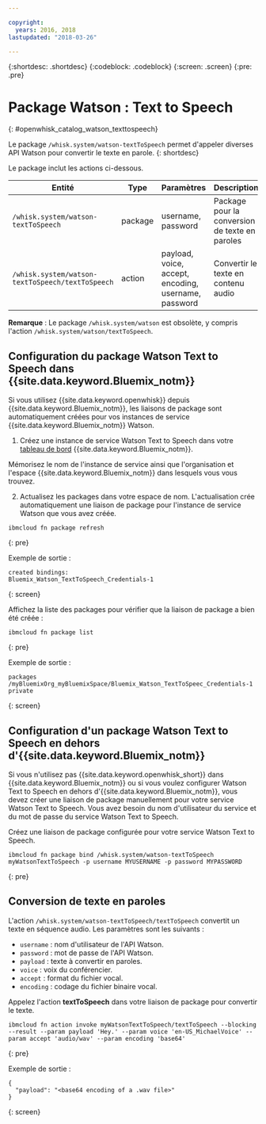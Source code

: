 ```yaml
---

copyright:
  years: 2016, 2018
lastupdated: "2018-03-26"

---
```


{:shortdesc: .shortdesc}
{:codeblock: .codeblock}
{:screen: .screen}
{:pre: .pre}

# Package Watson : Text to Speech
{: #openwhisk_catalog_watson_texttospeech}

Le package `/whisk.system/watson-textToSpeech` permet d'appeler diverses API Watson pour convertir le texte en parole.
{: shortdesc}

Le package inclut les actions ci-dessous.

| Entité | Type | Paramètres | Description |
| --- | --- | --- | --- |
| `/whisk.system/watson-textToSpeech` | package | username, password | Package pour la conversion de texte en paroles |
| `/whisk.system/watson-textToSpeech/textToSpeech` | action | payload, voice, accept, encoding, username, password | Convertir le texte en contenu audio |

**Remarque** : Le package `/whisk.system/watson` est obsolète, y compris l'action `/whisk.system/watson/textToSpeech`.

## Configuration du package Watson Text to Speech dans {{site.data.keyword.Bluemix_notm}}

Si vous utilisez {{site.data.keyword.openwhisk}} depuis {{site.data.keyword.Bluemix_notm}}, les liaisons de package sont automatiquement créées pour vos instances de service {{site.data.keyword.Bluemix_notm}} Watson.

1. Créez une instance de service Watson Text to Speech dans votre [tableau de bord](http://console.bluemix.net) {{site.data.keyword.Bluemix_notm}}.

  Mémorisez le nom de l'instance de service ainsi que l'organisation et l'espace {{site.data.keyword.Bluemix_notm}} dans lesquels vous vous trouvez.

2. Actualisez les packages dans votre espace de nom. L'actualisation crée automatiquement une liaison de package pour l'instance de service Watson que vous avez créée.
  ```
  ibmcloud fn package refresh
  ```
  {: pre}

  Exemple de sortie :
  ```
  created bindings:
  Bluemix_Watson_TextToSpeech_Credentials-1
  ```
  {: screen}

  Affichez la liste des packages pour vérifier que la liaison de package a bien été créée :
  ```
  ibmcloud fn package list
  ```
  {: pre}

  Exemple de sortie :
  ```
  packages
  /myBluemixOrg_myBluemixSpace/Bluemix_Watson_TextToSpeec_Credentials-1 private
  ```
  {: screen}

## Configuration d'un package Watson Text to Speech en dehors d'{{site.data.keyword.Bluemix_notm}}

Si vous n'utilisez pas {{site.data.keyword.openwhisk_short}} dans {{site.data.keyword.Bluemix_notm}} ou si vous voulez configurer Watson Text to Speech en dehors d'{{site.data.keyword.Bluemix_notm}}, vous devez créer une liaison de package manuellement pour votre service Watson Text to Speech. Vous avez besoin du nom d'utilisateur du service et du mot de passe du service Watson Text to Speech.

Créez une liaison de package configurée pour votre service Watson Text to Speech.
```
ibmcloud fn package bind /whisk.system/watson-textToSpeech myWatsonTextToSpeech -p username MYUSERNAME -p password MYPASSWORD
```
{: pre}

## Conversion de texte en paroles

L'action `/whisk.system/watson-textToSpeech/textToSpeech` convertit un texte en séquence audio. Les paramètres sont les suivants :

- `username` : nom d'utilisateur de l'API Watson.
- `password` : mot de passe de l'API Watson.
- `payload` : texte à convertir en paroles.
- `voice` : voix du conférencier.
- `accept` : format du fichier vocal.
- `encoding` : codage du fichier binaire vocal.

Appelez l'action **textToSpeech** dans votre liaison de package pour convertir le texte.
```
ibmcloud fn action invoke myWatsonTextToSpeech/textToSpeech --blocking --result --param payload 'Hey.' --param voice 'en-US_MichaelVoice' --param accept 'audio/wav' --param encoding 'base64'
```
{: pre}

Exemple de sortie :
```
{
  "payload": "<base64 encoding of a .wav file>"
}
```
{: screen}
